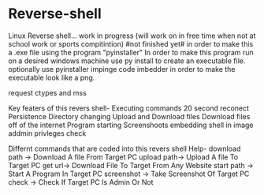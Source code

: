 # Reverse-shell
Linux Reverse shell... work in progress (will work on in free time when not at school work or sports compitintion) #not finished yet#
in order to make this a .exe file using the program "pyinstaller" In order to make this program run on a desired windows machine use py install to create an executable file. optionally use pyinstaller impinge code imbedder in order to make the executable look like a png.

request ctypes and mss

Key featers of this revers shell-
Executing commands 
20 second reconect 
Persistence 
Directory changing 
Upload and Download files
Download files off of the internet
Program starting
Screenshoots 
embedding shell in image
addmin privleges check

Differnt commands that are coded into this revers shell
Help-
download path -> Download A file From Target PC
upload path-> Upload A file To Target PC
get url-> Download File To Target From Any Website
start path  -> Start A Program In Target PC
screenshot -> Take Screenshot Of Target PC
check  -> Check If Target PC Is Admin Or Not
